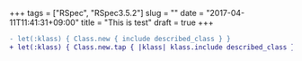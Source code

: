 +++ 
tags = ["RSpec", "RSpec3.5.2"] 
slug = "" 
date = "2017-04-11T11:41:31+09:00" 
title = "This is test" 
draft = true 
+++

```diff
- let(:klass) { Class.new { include described_class } }	
+ let(:klass) { Class.new.tap { |klass| klass.include described_class } }
```
